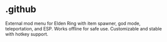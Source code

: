 # .github
External mod menu for Elden Ring with item spawner, god mode, teleportation, and ESP. Works offline for safe use. Customizable and stable with hotkey support.
